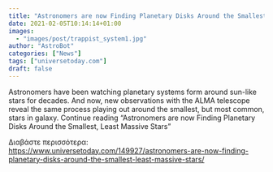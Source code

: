 ```yaml
---
title: "Astronomers are now Finding Planetary Disks Around the Smallest, Least Massive Stars"
date: 2021-02-05T10:14:14+01:00
images:
  - "images/post/trappist_system1.jpg"
author: "AstroBot"
categories: ["News"]
tags: ["universetoday.com"]
draft: false
---
```


Astronomers have been watching planetary systems form around sun-like stars for decades. And now, new observations with the ALMA telescope reveal the same process playing out around the smallest, but most common, stars in galaxy. Continue reading “Astronomers are now Finding Planetary Disks Around the Smallest, Least Massive Stars” 

Διαβάστε περισσότερα: https://www.universetoday.com/149927/astronomers-are-now-finding-planetary-disks-around-the-smallest-least-massive-stars/

